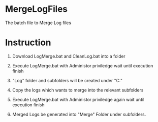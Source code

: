 # MergeLogFiles
The batch file to Merge Log files

# Instruction
1. Download LogMerge.bat and CleanLog.bat into a folder
2. Execute LogMerge.bat with Administor priviledge wait until execution finish
3. "Log" folder and subfolders will be created under "C:\"
4. Copy the logs which wants to merge into the relevant subfolders

5. Execute LogMerge.bat with Administor priviledge again wait until execution finish
6. Merged Logs be generated into "Merge" Folder under subfolders.
